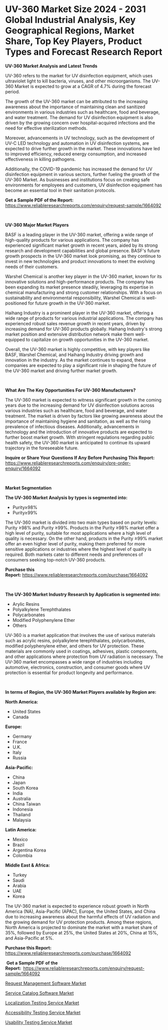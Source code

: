 <p><h1>UV-360 Market Size 2024 - 2031 Global Industrial Analysis, Key Geographical Regions, Market Share, Top Key Players, Product Types and Forecast Research Report</h1></p><p><strong>UV-360 Market Analysis and Latest Trends</strong></p>
<p><p>UV-360 refers to the market for UV disinfection equipment, which uses ultraviolet light to kill bacteria, viruses, and other microorganisms. The UV-360 Market is expected to grow at a CAGR of 4.7% during the forecast period. </p><p>The growth of the UV-360 market can be attributed to the increasing awareness about the importance of maintaining clean and sanitized environments in various industries such as healthcare, food and beverage, and water treatment. The demand for UV disinfection equipment is also driven by the growing concern over hospital-acquired infections and the need for effective sterilization methods.</p><p>Moreover, advancements in UV technology, such as the development of UV-C LED technology and automation in UV disinfection systems, are expected to drive further growth in the market. These innovations have led to improved efficiency, reduced energy consumption, and increased effectiveness in killing pathogens.</p><p>Additionally, the COVID-19 pandemic has increased the demand for UV disinfection equipment in various sectors, further fueling the growth of the UV-360 Market. As businesses and institutions focus on creating safe environments for employees and customers, UV disinfection equipment has become an essential tool in their sanitation protocols.</p></p>
<p><strong>Get a Sample PDF of the Report:&nbsp;</strong> <a href="https://www.reliableresearchreports.com/enquiry/request-sample/1664092">https://www.reliableresearchreports.com/enquiry/request-sample/1664092</a></p>
<p>&nbsp;</p>
<p><strong>UV-360 Major Market Players</strong></p>
<p><p>BASF is a leading player in the UV-360 market, offering a wide range of high-quality products for various applications. The company has experienced significant market growth in recent years, aided by its strong research and development capabilities and global presence. BASF's future growth prospects in the UV-360 market look promising, as they continue to invest in new technologies and product innovations to meet the evolving needs of their customers.</p><p>Warshel Chemical is another key player in the UV-360 market, known for its innovative solutions and high-performance products. The company has been expanding its market presence steadily, leveraging its expertise in chemical manufacturing and strong customer relationships. With a focus on sustainability and environmental responsibility, Warshel Chemical is well-positioned for future growth in the UV-360 market.</p><p>Haihang Industry is a prominent player in the UV-360 market, offering a wide range of products for various industrial applications. The company has experienced robust sales revenue growth in recent years, driven by increasing demand for UV-360 products globally. Haihang Industry's strong market position and extensive distribution network make them well-equipped to capitalize on growth opportunities in the UV-360 market.</p><p>Overall, the UV-360 market is highly competitive, with key players like BASF, Warshel Chemical, and Haihang Industry driving growth and innovation in the industry. As the market continues to expand, these companies are expected to play a significant role in shaping the future of the UV-360 market and driving further market growth.</p></p>
<p>&nbsp;</p>
<p><strong>What Are The Key Opportunities For UV-360 Manufacturers?</strong></p>
<p><p>The UV-360 market is expected to witness significant growth in the coming years due to the increasing demand for UV disinfection solutions across various industries such as healthcare, food and beverage, and water treatment. The market is driven by factors like growing awareness about the importance of maintaining hygiene and sanitation, as well as the rising prevalence of infectious diseases. Additionally, advancements in technology and the introduction of innovative products are expected to further boost market growth. With stringent regulations regarding public health safety, the UV-360 market is anticipated to continue its upward trajectory in the foreseeable future.</p></p>
<p><strong>Inquire or Share Your Questions If Any Before Purchasing This Report:</strong> <a href="https://www.reliableresearchreports.com/enquiry/pre-order-enquiry/1664092">https://www.reliableresearchreports.com/enquiry/pre-order-enquiry/1664092</a></p>
<p>&nbsp;</p>
<p><strong>Market Segmentation</strong></p>
<p><strong>The UV-360 Market Analysis by types is segmented into:</strong></p>
<p><ul><li>Purity≥98%</li><li>Purity≥99%</li></ul></p>
<p><p>The UV-360 market is divided into two main types based on purity levels: Purity ≥98% and Purity ≥99%. Products in the Purity ≥98% market offer a high level of purity, suitable for most applications where a high level of quality is necessary. On the other hand, products in the Purity ≥99% market offer an even higher level of purity, making them preferred for more sensitive applications or industries where the highest level of quality is required. Both markets cater to different needs and preferences of consumers seeking top-notch UV-360 products.</p></p>
<p><strong>Purchase this Report:&nbsp;</strong><a href="https://www.reliableresearchreports.com/purchase/1664092">https://www.reliableresearchreports.com/purchase/1664092</a></p>
<p>&nbsp;</p>
<p><strong>The UV-360 Market Industry Research by Application is segmented into:</strong></p>
<p><ul><li>Arylic Resins</li><li>Polyalkylene Terephthalates</li><li>Polycarbonates</li><li>Modified Polyphenylene Ether</li><li>Others</li></ul></p>
<p><p>UV-360 is a market application that involves the use of various materials such as acrylic resins, polyalkylene terephthalates, polycarbonates, modified polyphenylene ether, and others for UV protection. These materials are commonly used in coatings, adhesives, plastic components, and other applications where protection from UV radiation is necessary. The UV-360 market encompasses a wide range of industries including automotive, electronics, construction, and consumer goods where UV protection is essential for product longevity and performance.</p></p>
<p>&nbsp;</p>
<p><strong>In terms of Region, the UV-360 Market Players available by Region are:</strong></p>
<p>
    <p> <strong> North America: </strong>
        <ul>
            <li>United States</li>
            <li>Canada</li>
        </ul>
        </p> 
    <p> <strong> Europe: </strong>
        <ul>
            <li>Germany</li>
            <li>France</li>
            <li>U.K.</li>
            <li>Italy</li>
            <li>Russia</li>
        </ul>
        </p> 
    <p> <strong> Asia-Pacific: </strong>
        <ul>
            <li>China</li>
            <li>Japan</li>
            <li>South Korea</li>
            <li>India</li>
            <li>Australia</li>
            <li>China Taiwan</li>
            <li>Indonesia</li>
            <li>Thailand</li>
            <li>Malaysia</li>
        </ul>
        </p> 
    <p> <strong> Latin America: </strong>
        <ul>
            <li>Mexico</li>
            <li>Brazil</li>
            <li>Argentina Korea</li>
            <li>Colombia</li>
        </ul>
        </p> 
    <p> <strong> Middle East & Africa: </strong>
        <ul>
            <li>Turkey</li>
            <li>Saudi</li>
            <li>Arabia</li>
            <li>UAE</li>
            <li>Korea</li>
        </ul>
    </p>
    </p>
<p><p>The UV-360 market is expected to experience robust growth in North America (NA), Asia-Pacific (APAC), Europe, the United States, and China due to increasing awareness about the harmful effects of UV radiation and the growing demand for UV protection products. Among these regions, North America is projected to dominate the market with a market share of 35%, followed by Europe at 25%, the United States at 20%, China at 15%, and Asia-Pacific at 5%.</p></p>
<p><strong>Purchase this Report: </strong><a href="https://www.reliableresearchreports.com/purchase/1664092">https://www.reliableresearchreports.com/purchase/1664092</a></p>
<p>&nbsp;<strong>Get a Sample PDF of the Report:&nbsp;&nbsp;</strong><a href="https://www.reliableresearchreports.com/enquiry/request-sample/1664092">https://www.reliableresearchreports.com/enquiry/request-sample/1664092</a></p>
<p><strong></strong></p>
<p><p><a href="https://medium.com/@petrawillms/request-management-software-nbsp-market-focuses-on-market-share-size-and-projected-forecast-till-e91110ceba20">Request Management Software Market</a></p><p><a href="https://medium.com/@petrawillms/service-catalog-software-market-the-key-to-successful-business-strategy-forecast-till-2031-fb4eed70dda4">Service Catalog Software Market</a></p><p><a href="https://medium.com/p/3becefc2c40f/edit">Localization Testing Service Market</a></p><p><a href="https://medium.com/@petrawillms/accessibility-testing-service-market-furnishes-information-on-market-share-market-trends-and-5f52026e2c98">Accessibility Testing Service Market</a></p><p><a href="https://medium.com/@petrawillms/usability-testing-service-market-size-reveals-the-best-marketing-channels-in-global-industry-b85b539600d0">Usability Testing Service Market</a></p></p>